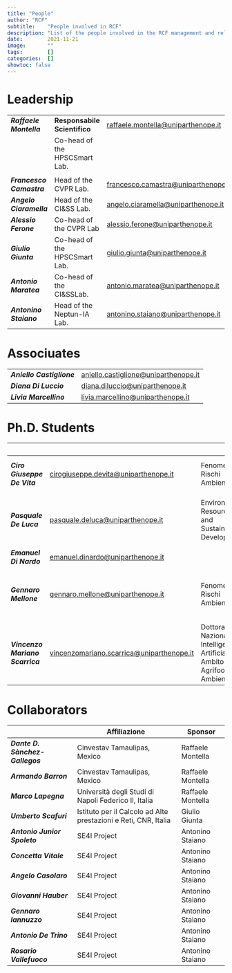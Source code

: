 ```yaml
---
title: "People"
author: "RCF"
subtitle:    "People involved in RCF"
description: "List of the people involved in the RCF management and related activities"
date:        2021-11-21
image:       ""
tags:        []
categories:  []
showtoc: false
---
```


# Leadership

|                          |                                |                                     |
|--------------------------|--------------------------------|-------------------------------------|
| **_Raffaele Montella_**  | **Responsabile Scientifico**   | raffaele.montella@uniparthenope.it  |
|                          | Co-head of the HPSCSmart Lab. |                                     |
|                          |                                |                                     |
| **_Francesco Camastra_** | Head of the CVPR Lab.        | francesco.camastra@uniparthenope.it |
| **_Angelo Ciaramella_**  | Head of the CI&SS Lab.       | angelo.ciaramella@uniparthenope.it  |
| **_Alessio Ferone_**     | Co-head of the CVPR Lab      | alessio.ferone@uniparthenope.it     |
| **_Giulio Giunta_**      | Co-head of the HPSCSmart Lab. | giulio.giunta@uniparthenope.it      |
| **_Antonio Maratea_**    | Co-head of the CI&SSLab.     | antonio.maratea@uniparthenope.it    |
| **_Antonino Staiano_**   | Head of the Neptun-IA Lab.    | antonino.staiano@uniparthenope.it   |

# Associuates

|                           |                                      |
|---------------------------|--------------------------------------|
| **_Aniello Castiglione_** | aniello.castiglione@uniparthenope.it |
| **_Diana Di Luccio_**     | diana.diluccio@uniparthenope.it      |
| **_Livia Marcellino_**    | livia.marcellino@uniparthenope.it    |


# Ph.D. Students

|                                 |                                           |                                                                           | Tutor                                                |
|---------------------------------|-------------------------------------------|---------------------------------------------------------------------------|------------------------------------------------------|
| **_Ciro Giuseppe De Vita_**     | cirogiuseppe.devita@uniparthenope.it      | Fenomeni e Rischi Ambientali                                              | Raffaele Montella, Angelo Ciaramella                 |
| **_Pasquale De Luca_**          | pasquale.deluca@uniparthenope.it          | Environment, Resources and Sustainable Development                        | Giulio Giunta, Ardelio Galletti, Livia Marcellino    |         
| **_Emanuel Di Nardo_**          | emanuel.dinardo@uniparthenope.it          |                                                                           | Angelo Ciaramella                                    |
| **_Gennaro Mellone_**           | gennaro.mellone@uniparthenope.it          | Fenomeni e Rischi Ambientali                                              | Pietro Aucelli, Angelo Ciaramella, Raffaele Montella |
| **_Vincenzo Mariano Scarrica_** | vincenzomariano.scarrica@uniparthenope.it | Dottorato Nazionale Intelligenza Artificiale - Ambito Agrifood e Ambiente | Antonino Staiano, Alessio Ferone                     |


# Collaborators

|                        | Affiliazione          | Sponsor          |
|------------------------|-----------------------|------------------|
| **_Dante D. Sànchez-Gallegos_** | Cinvestav Tamaulipas, Mexico | Raffaele Montella |
| **_Armando Barron_** | Cinvestav Tamaulipas, Mexico | Raffaele Montella |
| **_Marco Lapegna_** | Università degli Studi di Napoli Federico II, Italia | Raffaele Montella |
| **_Umberto Scafuri_** | Istituto per il Calcolo ad Alte prestazioni e Reti, CNR, Italia | Giulio Giunta |
| **_Antonio Junior Spoleto_** | SE4I Project | Antonino Staiano |
| **_Concetta Vitale_**        | SE4I Project | Antonino Staiano |
| **_Angelo Casolaro_**        | SE4I Project | Antonino Staiano |
| **_Giovanni Hauber_**        | SE4I Project | Antonino Staiano |
| **_Gennaro Iannuzzo_**       | SE4I Project | Antonino Staiano |
| **_Antonio De Trino_**       | SE4I Project | Antonino Staiano |
| **_Rosario Vallefuoco_**     | SE4I Project | Antonino Staiano |
